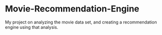 # Movie-Recommendation-Engine
My project on analyzing the movie data set,  and creating a recommendation engine using that analysis.
